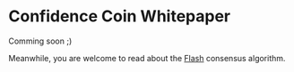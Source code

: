 # Confidence Coin Whitepaper

Comming soon ;)

Meanwhile, you are welcome to read about the [Flash](/../Flash-Consensus-algorithm/) consensus algorithm.
